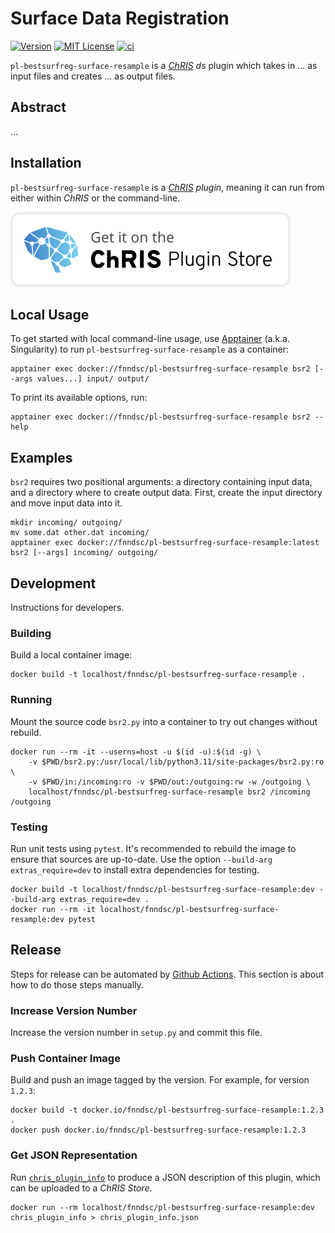 # Surface Data Registration

[![Version](https://img.shields.io/docker/v/fnndsc/pl-bestsurfreg-surface-resample?sort=semver)](https://hub.docker.com/r/fnndsc/pl-bestsurfreg-surface-resample)
[![MIT License](https://img.shields.io/github/license/fnndsc/pl-bestsurfreg-surface-resample)](https://github.com/FNNDSC/pl-bestsurfreg-surface-resample/blob/main/LICENSE)
[![ci](https://github.com/FNNDSC/pl-bestsurfreg-surface-resample/actions/workflows/ci.yml/badge.svg)](https://github.com/FNNDSC/pl-bestsurfreg-surface-resample/actions/workflows/ci.yml)

`pl-bestsurfreg-surface-resample` is a [_ChRIS_](https://chrisproject.org/)
_ds_ plugin which takes in ...  as input files and
creates ... as output files.

## Abstract

...

## Installation

`pl-bestsurfreg-surface-resample` is a _[ChRIS](https://chrisproject.org/) plugin_, meaning it can
run from either within _ChRIS_ or the command-line.

[![Get it from chrisstore.co](https://raw.githubusercontent.com/FNNDSC/ChRIS_store_ui/963938c241636e4c3dc4753ee1327f56cb82d8b5/src/assets/public/badges/light.svg)](https://chrisstore.co/plugin/pl-bestsurfreg-surface-resample)

## Local Usage

To get started with local command-line usage, use [Apptainer](https://apptainer.org/)
(a.k.a. Singularity) to run `pl-bestsurfreg-surface-resample` as a container:

```shell
apptainer exec docker://fnndsc/pl-bestsurfreg-surface-resample bsr2 [--args values...] input/ output/
```

To print its available options, run:

```shell
apptainer exec docker://fnndsc/pl-bestsurfreg-surface-resample bsr2 --help
```

## Examples

`bsr2` requires two positional arguments: a directory containing
input data, and a directory where to create output data.
First, create the input directory and move input data into it.

```shell
mkdir incoming/ outgoing/
mv some.dat other.dat incoming/
apptainer exec docker://fnndsc/pl-bestsurfreg-surface-resample:latest bsr2 [--args] incoming/ outgoing/
```

## Development

Instructions for developers.

### Building

Build a local container image:

```shell
docker build -t localhost/fnndsc/pl-bestsurfreg-surface-resample .
```

### Running

Mount the source code `bsr2.py` into a container to try out changes without rebuild.

```shell
docker run --rm -it --userns=host -u $(id -u):$(id -g) \
    -v $PWD/bsr2.py:/usr/local/lib/python3.11/site-packages/bsr2.py:ro \
    -v $PWD/in:/incoming:ro -v $PWD/out:/outgoing:rw -w /outgoing \
    localhost/fnndsc/pl-bestsurfreg-surface-resample bsr2 /incoming /outgoing
```

### Testing

Run unit tests using `pytest`.
It's recommended to rebuild the image to ensure that sources are up-to-date.
Use the option `--build-arg extras_require=dev` to install extra dependencies for testing.

```shell
docker build -t localhost/fnndsc/pl-bestsurfreg-surface-resample:dev --build-arg extras_require=dev .
docker run --rm -it localhost/fnndsc/pl-bestsurfreg-surface-resample:dev pytest
```

## Release

Steps for release can be automated by [Github Actions](.github/workflows/ci.yml).
This section is about how to do those steps manually.

### Increase Version Number

Increase the version number in `setup.py` and commit this file.

### Push Container Image

Build and push an image tagged by the version. For example, for version `1.2.3`:

```
docker build -t docker.io/fnndsc/pl-bestsurfreg-surface-resample:1.2.3 .
docker push docker.io/fnndsc/pl-bestsurfreg-surface-resample:1.2.3
```

### Get JSON Representation

Run [`chris_plugin_info`](https://github.com/FNNDSC/chris_plugin#usage)
to produce a JSON description of this plugin, which can be uploaded to a _ChRIS Store_.

```shell
docker run --rm localhost/fnndsc/pl-bestsurfreg-surface-resample:dev chris_plugin_info > chris_plugin_info.json
```

